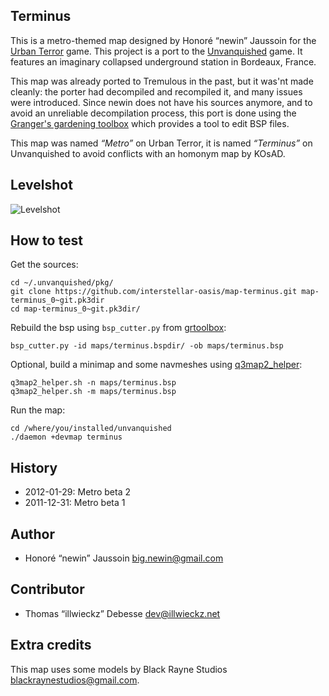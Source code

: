 Terminus
--------

This is a metro-themed map designed by Honoré “newin” Jaussoin for the [Urban Terror](http://www.urbanterror.info) game. This project is a port to the [Unvanquished](https://unvanquished.net) game. It features an imaginary collapsed underground station in Bordeaux, France.

This map was already ported to Tremulous in the past, but it was'nt made cleanly: the porter had decompiled and recompiled it, and many issues were introduced. Since newin does not have his sources anymore, and to avoid an unreliable decompilation process, this port is done using the [Granger's gardening toolbox](https://github.com/illwieckz/grtoolbox) which provides a tool to edit BSP files.

This map was named _“Metro”_ on Urban Terror, it is named _“Terminus”_ on Unvanquished to avoid conflicts with an homonym map by KOsAD.

Levelshot
---------

![Levelshot](meta/terminus/terminus.png)


How to test
-----------

Get the sources:

```
cd ~/.unvanquished/pkg/
git clone https://github.com/interstellar-oasis/map-terminus.git map-terminus_0~git.pk3dir
cd map-terminus_0~git.pk3dir/
```

Rebuild the bsp using `bsp_cutter.py` from [grtoolbox](https://github.com/illwieckz/grtoolbox):

```
bsp_cutter.py -id maps/terminus.bspdir/ -ob maps/terminus.bsp
```

Optional, build a minimap and some navmeshes using [q3map2_helper](https://github.com/illwieckz/q3map2_helper):

```
q3map2_helper.sh -n maps/terminus.bsp
q3map2_helper.sh -m maps/terminus.bsp
```

Run the map:

```
cd /where/you/installed/unvanquished
./daemon +devmap terminus
```

History
-------

* 2012-01-29:	Metro beta 2
* 2011-12-31:	Metro beta 1

Author
------

* Honoré “newin” Jaussoin <big.newin@gmail.com>

Contributor
-----------

* Thomas “illwieckz” Debesse <dev@illwieckz.net>

Extra credits
-------------

This map uses some models by Black Rayne Studios <blackraynestudios@gmail.com>.
